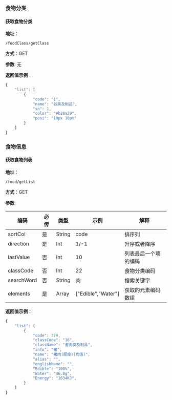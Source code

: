 ### 食物分类

#### 获取食物分类

**地址**：

```
/foodClass/getClass
```

**方式**：GET

**参数**: 无

**返回值示例**：

```javascript
{
    "list": [
        {
            "code": "1",
            "name": "谷类及制品",
            "sn": 1,
            "color": "#b28a29",
            "posi": "10px 10px"
        }
    ]
}
```





### 食物信息

#### 获取食物列表

**地址**：

```
/food/getList
```

**方式**：GET

**参数**: 

| 编码       | 必传 | 类型 | 示例              | 解释                 |
| ---------- | ---- | ----------------- | -------------------- | -------------------- |
| sortCol    | 是   | String | code              | 排序列               |
| direction  | 是   | Int | 1/-1              | 升序或者降序         |
| lastValue  | 否   | Int | 10                | 列表最后一个项的编码 |
| classCode  | 否   | Int | 22                | 食物分类编码         |
| searchWord | 否   | String | 肉                | 搜索关键字           |
| elements   | 是   | Array | ["Edible","Water"] | 获取的元素编码数组   |

**返回值示例**：

```javascript
{
    "list": [
        {
            "code": 779,
            "classCode": "16",
            "className": "畜肉类及制品",
            "info": "猪",
            "name": "猪肉(肥瘦)(均值)",
            "alias": "",
            "englishName": "",
            "Edible": "100%",
            "Water": "46.8g",
            "Energy": "1634KJ",
        }
    ]
}
```


